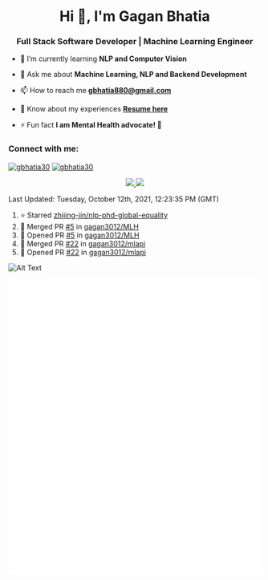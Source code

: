 <h1 align="center">Hi 👋, I'm Gagan Bhatia</h1>
<h3 align="center">Full Stack Software Developer | Machine Learning Engineer</h3>

- 🌱 I’m currently learning **NLP and Computer Vision**

- 💬 Ask me about **Machine Learning, NLP and Backend Development**

- 📫 How to reach me **gbhatia880@gmail.com**

- 📄 Know about my experiences [**Resume here**](https://drive.google.com/file/d/1VebQQLX8_SjgyhgccZByyDmtsXevF4Zf/view?usp=sharing)

- ⚡ Fun fact **I am Mental Health advocate! 🧠**

<h3 align="left">Connect with me:</h3>
<p align="left">
<a href="https://twitter.com/gbhatia30" target="blank"><img align="center" src="https://cdn.jsdelivr.net/npm/simple-icons@3.0.1/icons/twitter.svg" alt="gbhatia30" height="30" width="40" /></a>
<a href="https://linkedin.com/in/gbhatia30" target="blank"><img align="center" src="https://cdn.jsdelivr.net/npm/simple-icons@3.0.1/icons/linkedin.svg" alt="gbhatia30" height="30" width="40" /></a>
</p>

<p align="center">
<a href="https://github-readme-stats.vercel.app/api?username=gagan3012&count_private=true&show_icons=true&include_all_commits=false&hide_border=true&hide_title=true">
  <img width="48%"  src="https://github-readme-stats.vercel.app/api?username=gagan3012&count_private=true&show_icons=true&include_all_commits=false&hide_border=true&hide_title=true" />
</a>
<a href="https://github-readme-streak-stats.herokuapp.com/?user=gagan3012&hide_border=true">
  <img width="48%"  src="https://github-readme-streak-stats.herokuapp.com/?user=gagan3012&hide_border=true" />
</a>
</p>

<!--RECENT_ACTIVITY:last_update-->
Last Updated: Tuesday, October 12th, 2021, 12:23:35 PM (GMT)
<!--RECENT_ACTIVITY:last_update_end-->
<!--RECENT_ACTIVITY:start-->

1. ⭐ Starred [zhijing-jin/nlp-phd-global-equality](https://github.com/zhijing-jin/nlp-phd-global-equality)
2. 🎉 Merged PR [#5](https://github.com/gagan3012/MLH/pull/5) in [gagan3012/MLH](https://github.com/gagan3012/MLH)
3. 💪 Opened PR [#5](https://github.com/gagan3012/MLH/pull/5) in [gagan3012/MLH](https://github.com/gagan3012/MLH)
4. 🎉 Merged PR [#22](https://github.com/gagan3012/mlapi/pull/22) in [gagan3012/mlapi](https://github.com/gagan3012/mlapi)
5. 💪 Opened PR [#22](https://github.com/gagan3012/mlapi/pull/22) in [gagan3012/mlapi](https://github.com/gagan3012/mlapi)
<!--RECENT_ACTIVITY:end-->

![Alt Text](https://github.com/gagan3012/gagan3012/blob/output/github-contribution-grid-snake.gif)

![Metrics](https://github.com/gagan3012/gagan3012/blob/main/github-metrics.svg)


